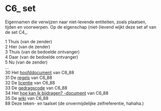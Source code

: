 # C6\_ set

Eigennamen die verwijzen naar niet-levende entiteiten, zoals plaatsen, tijden en voorwerpen.
Op de eigenschap (niet-)levend wijkt deze set af van de set C4\_.

1  Thuis (van de zender)  
2  Hier (van de zender)  
3  Thuis (van de bedoelde ontvanger)  
4  Daar (van de bedoelde ontvanger)  
5  Nu (van de zender)  
...  
30  Het [hoofddocument](/README.md) van C6\_88  
31  De [regels](/REGELS.md) van C6\_88  
32  De [licentie](/LICENCE) van C6\_88  
33  De [gedragscode](/CODE_OF_CONDUCT.md) van C6\_88  
34  Het [hoe kan ik bijdragen? -document](/CONTRIBUTING.md) van C6\_88  
35  De [wiki](https://github.com/bvangils/C6_88/wiki) van C6\_88  
88  Deze teken- en taalset (de onvermijdelijke zelfreferentie, hahaha.)  
